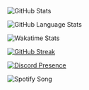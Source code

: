 ![GitHub Stats](https://github-profile-trophy.vercel.app/?username=Swastik2442&theme=tokyonight&no-frame=true&no-bg=true&column=6)

![GitHub Language Stats](https://github-readme-stats-lime-xi.vercel.app/api/top-langs?username=Swastik2442&exclude_repo=github-readme-stats&hide=jupyter%20notebook&layout=compact&langs_count=10)

![Wakatime Stats](https://github-readme-stats.vercel.app/api/wakatime?username=Swastik2442)

[![GitHub Streak](https://github-readme-streak-stats.herokuapp.com/?user=Swastik2442)](https://git.io/streak-stats)

[![Discord Presence](https://lanyard-profile-readme.vercel.app/api/600286650509295616?showDisplayName=true&idleMessage=Probably%20AFK)](https://discord.com/channels/@me/600286650509295616)

![Spotify Song](https://spotify-readme-blond.vercel.app/api/spotify)

